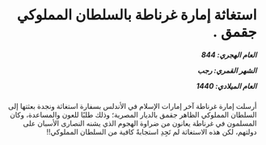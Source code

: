 <h1 dir="rtl">استغاثة إمارة غرناطة بالسلطان المملوكي جقمق .</h1>

<h5 dir="rtl">العام الهجري:  844

الشهر القمري: رجب

العام الميلادي: 1440</h5>

<p dir="rtl">أرسلت إمارة غرناطة آخر إمارات الإسلام في الأندلس بسفارة استغاثة ونجدة بعثتها إلى السلطان المملوكي الظاهر جقمق بالديار المصرية؛ وذلك طلبًا للعون والمساعدة، وكان المسلمون في غرناطة يعانون من ضراوة الهجوم الذي يشنه النصارى الأسبان على دولتهم، لكن هذه الاستغاثة لم تَجِدِ استجابةً كافية من السلطان المملوكي!!</p></br>
